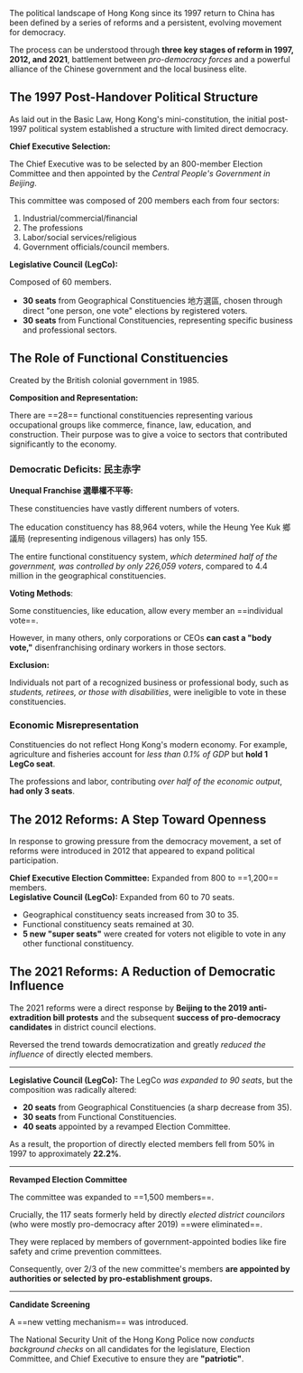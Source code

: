 The political landscape of Hong Kong since its 1997 return to China has been defined by a series of reforms and a persistent, evolving movement for democracy.

The process can be understood through **three key stages of reform in 1997, 2012, and 2021**, battlement between *pro-democracy forces* and a powerful alliance of the Chinese government and the local business elite.

## The 1997 Post-Handover Political Structure

As laid out in the Basic Law, Hong Kong's mini-constitution, the initial post-1997 political system established a structure with limited direct democracy.

**Chief Executive Selection:**

The Chief Executive was to be selected by an 800-member Election Committee and then appointed by the *Central People's Government in Beijing*.

This committee was composed of 200 members each from four sectors:

1. Industrial/commercial/financial
2. The professions
3. Labor/social services/religious
4. Government officials/council members.

**Legislative Council (LegCo):**

Composed of 60 members.

- **30 seats** from Geographical Constituencies 地方選區, chosen through direct "one person, one vote" elections by registered voters.
- **30 seats** from Functional Constituencies, representing specific business and professional sectors.

## The Role of Functional Constituencies

Created by the British colonial government in 1985.

**Composition and Representation:**

There are ==28== functional constituencies representing various occupational groups like commerce, finance, law, education, and construction. Their purpose was to give a voice to sectors that contributed significantly to the economy.

### Democratic Deficits: 民主赤字

**Unequal Franchise 選舉權不平等:**

These constituencies have vastly different numbers of voters.

The education constituency has 88,964 voters, while the Heung Yee Kuk 鄉議局 (representing indigenous villagers) has only 155.

The entire functional constituency system, *which determined half of the government, was controlled by only 226,059 voters*, compared to 4.4 million in the geographical constituencies.

**Voting Methods**:

Some constituencies, like education, allow every member an ==individual vote==.

However, in many others, only corporations or CEOs **can cast a "body vote,"** disenfranchising ordinary workers in those sectors.

**Exclusion:**

Individuals not part of a recognized business or professional body, such as *students, retirees, or those with disabilities*, were ineligible to vote in these constituencies.

### Economic Misrepresentation

Constituencies do not reflect Hong Kong's modern economy. For example, agriculture and fisheries account for *less than 0.1% of GDP* but **hold 1 LegCo seat**.

The professions and labor, contributing *over half of the economic output*, **had only 3 seats**.

## The 2012 Reforms: A Step Toward Openness

In response to growing pressure from the democracy movement, a set of reforms were introduced in 2012 that appeared to expand political participation.

**Chief Executive Election Committee:** Expanded from 800 to ==1,200== members.  
**Legislative Council (LegCo):** Expanded from 60 to 70 seats.

- Geographical constituency seats increased from 30 to 35.
- Functional constituency seats remained at 30.
- **5 new "super seats"** were created for voters not eligible to vote in any other functional constituency.

## The 2021 Reforms: A Reduction of Democratic Influence

The 2021 reforms were a direct response by **Beijing to the 2019 anti-extradition bill protests** and the subsequent **success of pro-democracy candidates** in district council elections.

Reversed the trend towards democratization and greatly *reduced the influence* of directly elected members.

---

**Legislative Council (LegCo):** The LegCo *was expanded to 90 seats*, but the composition was radically altered:

- **20 seats** from Geographical Constituencies (a sharp decrease from 35).
- **30 seats** from Functional Constituencies.
- **40 seats** appointed by a revamped Election Committee.

As a result, the proportion of directly elected members fell from 50% in 1997 to approximately **22.2%**.

---

**Revamped Election Committee**

The committee was expanded to ==1,500 members==.

Crucially, the 117 seats formerly held by directly *elected district councilors* (who were mostly pro-democracy after 2019) ==were eliminated==.

They were replaced by members of government-appointed bodies like fire safety and crime prevention committees.

Consequently, over 2/3 of the new committee's members **are appointed by authorities or selected by pro-establishment groups.**

---

**Candidate Screening**

A ==new vetting mechanism== was introduced.

The National Security Unit of the Hong Kong Police now *conducts background checks* on all candidates for the legislature, Election Committee, and Chief Executive to ensure they are **"patriotic"**.
